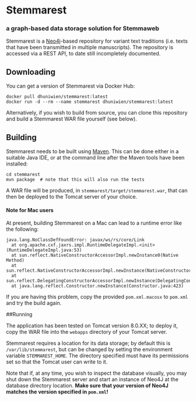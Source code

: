 # Stemmarest
### a graph-based data storage solution for Stemmaweb

Stemmarest is a [Neo4j](http://neo4j.com/)-based repository for variant text traditions (i.e. texts that have been transmitted in multiple manuscripts). The repository is accessed via a REST API, to date still incompletely documented.

## Downloading

You can get a version of Stemmarest via Docker Hub:

    docker pull dhuniwien/stemmarest:latest
	docker run -d --rm --name stemmarest dhuniwien/stemmarest:latest

Alternatively, if you wish to build from source, you can clone this repository and build a Stemmarest WAR file yourself (see below).

## Building

Stemmarest needs to be built using [Maven](http://maven.apache.org/run-maven/index.html#Quick_Start). This can be done either in a suitable Java IDE, or at the command line after the Maven tools have been installed:

    cd stemmarest
    mvn package  # note that this will also run the tests

A WAR file will be produced, in `stemmarest/target/stemmarest.war`, that can then be deployed to the Tomcat server of your choice.

#### Note for Mac users

At present, building Stemmarest on a Mac can lead to a runtime error like the following:

    java.lang.NoClassDefFoundError: javax/ws/rs/core/Link
   	  at org.apache.cxf.jaxrs.impl.RuntimeDelegateImpl.<init>(RuntimeDelegateImpl.java:53)
   	  at sun.reflect.NativeConstructorAccessorImpl.newInstance0(Native Method)
   	  at sun.reflect.NativeConstructorAccessorImpl.newInstance(NativeConstructorAccessorImpl.java:62)
   	  at sun.reflect.DelegatingConstructorAccessorImpl.newInstance(DelegatingConstructorAccessorImpl.java:45)
   	  at java.lang.reflect.Constructor.newInstance(Constructor.java:423)
	  
If you are having this problem, copy the provided `pom.xml.macosx` to `pom.xml` and try the build again.

##Running

The application has been tested on Tomcat version 8.0.XX; to deploy it, copy the WAR file into the `webapps` directory of your Tomcat server.

Stemmarest requires a location for its data storage; by default this is `/var/lib/stemmarest`, but can be changed by setting the environment variable `STEMMAREST_HOME`. The directory specified must have its permissions set so that the Tomcat user can write to it.

Note that if, at any time, you wish to inspect the database visually, you may shut down the Stemmarest server and start an instance of Neo4J at the database directory location. **Make sure that your version of Neo4J matches the version specified in `pom.xml`!**

